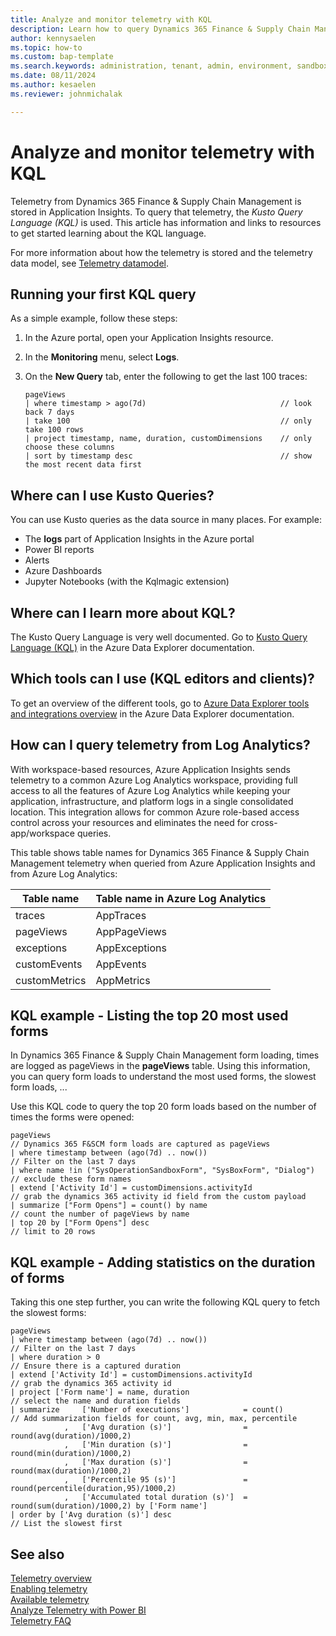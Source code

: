 ```yaml
---
title: Analyze and monitor telemetry with KQL
description: Learn how to query Dynamics 365 Finance & Supply Chain Management telemetry with KQL.  
author: kennysaelen
ms.topic: how-to
ms.custom: bap-template
ms.search.keywords: administration, tenant, admin, environment, sandbox, telemetry
ms.date: 08/11/2024
ms.author: kesaelen
ms.reviewer: johnmichalak

---
```


# Analyze and monitor telemetry with KQL

Telemetry from Dynamics 365 Finance & Supply Chain Management is stored in Application Insights. To query that telemetry, the _Kusto Query Language (KQL)_ is used. This article has information and links to resources to get started learning about the KQL language.

For more information about how the telemetry is stored and the telemetry data model, see [Telemetry datamodel](./monitoring-developer-telemetry-data-model.md).

## Running your first KQL query

As a simple example, follow these steps:
  
1. In the Azure portal, open your Application Insights resource.
2. In the **Monitoring** menu, select **Logs**.
3. On the **New Query** tab, enter the following to get the last 100 traces:

    ```kql
    pageViews
    | where timestamp > ago(7d)                              // look back 7 days
    | take 100                                               // only take 100 rows
    | project timestamp, name, duration, customDimensions    // only choose these columns 
    | sort by timestamp desc                                 // show the most recent data first
    ```

## Where can I use Kusto Queries?

You can use Kusto queries as the data source in many places. For example:

* The **logs** part of Application Insights in the Azure portal
* Power BI reports
* Alerts
* Azure Dashboards
* Jupyter Notebooks (with the Kqlmagic extension)

## Where can I learn more about KQL?

The Kusto Query Language is very well documented. Go to [Kusto Query Language (KQL)](/kusto/query/?view=microsoft-fabric) in the Azure Data Explorer documentation.

## Which tools can I use (KQL editors and clients)?

To get an overview of the different tools, go to [Azure Data Explorer tools and integrations overview](/azure/data-explorer/integrate-overview?tabs=connectors) in the Azure Data Explorer documentation.

## How can I query telemetry from Log Analytics?

With workspace-based resources, Azure Application Insights sends telemetry to a common Azure Log Analytics workspace, providing full access to all the features of Azure Log Analytics while keeping your application, infrastructure, and platform logs in a single consolidated location. This integration allows for common Azure role-based access control across your resources and eliminates the need for cross-app/workspace queries.

This table shows table names for Dynamics 365 Finance & Supply Chain Management telemetry when queried from Azure Application Insights and from Azure Log Analytics:

| Table name | Table name in Azure Log Analytics | 
| --------- | ------------| 
| traces    | AppTraces |
| pageViews | AppPageViews |
| exceptions | AppExceptions |
| customEvents | AppEvents |
| customMetrics | AppMetrics |

## KQL example - Listing the top 20 most used forms

In Dynamics 365 Finance & Supply Chain Management form loading, times are logged as pageViews in the **pageViews** table. Using this information, you can query form loads to understand the most used forms, the slowest form loads, ...

Use this KQL code to query the top 20 form loads based on the number of times the forms were opened:

```kql
pageViews                                                                       // Dynamics 365 F&SCM form loads are captured as pageViews
| where timestamp between (ago(7d) .. now())                                    // Filter on the last 7 days
| where name !in ("SysOperationSandboxForm", "SysBoxForm", "Dialog")            // exclude these form names
| extend ['Activity Id'] = customDimensions.activityId                          // grab the dynamics 365 activity id field from the custom payload
| summarize ["Form Opens"] = count() by name                                    // count the number of pageViews by name
| top 20 by ["Form Opens"] desc                                                 // limit to 20 rows
```

## KQL example - Adding statistics on the duration of forms

Taking this one step further, you can write the following KQL query to fetch the slowest forms:

```kql
pageViews                            
| where timestamp between (ago(7d) .. now())                                                           // Filter on the last 7 days
| where duration > 0                                                                                   // Ensure there is a captured duration
| extend ['Activity Id'] = customDimensions.activityId                                                 // grab the dynamics 365 activity id
| project ['Form name'] = name, duration                                                               // select the name and duration fields
| summarize     ['Number of executions']            = count()                                          // Add summarization fields for count, avg, min, max, percentile
            ,   ['Avg duration (s)']                = round(avg(duration)/1000,2)
            ,   ['Min duration (s)']                = round(min(duration)/1000,2)
            ,   ['Max duration (s)']                = round(max(duration)/1000,2)
            ,   ['Percentile 95 (s)']               = round(percentile(duration,95)/1000,2)
            ,   ['Accumulated total duration (s)']  = round(sum(duration)/1000,2) by ['Form name'] 
| order by ['Avg duration (s)'] desc                                                                   // List the slowest first
```

## See also

[Telemetry overview](telemetry-overview.md)  
[Enabling telemetry](telemetry-enable-application-insights.md)  
[Available telemetry](telemetry-available-telemetry.md)  
[Analyze Telemetry with Power BI](telemetry-power-bi-app.md)  
[Telemetry FAQ](telemetry-faq.md)
